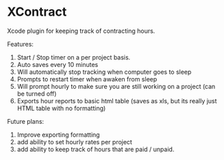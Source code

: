 XContract
=========

Xcode plugin for keeping track of contracting hours.

Features:

1. Start / Stop timer on a per project basis.
2. Auto saves every 10 minutes
3. Will automatically stop tracking when computer goes to sleep
4. Prompts to restart timer when awaken from sleep
5. Will prompt hourly to make sure you are still working on a project (can be turned off)
6. Exports hour reports to basic html table (saves as xls, but its really just HTML table with no formatting)

Future plans:

1. Improve exporting formatting
2. add ability to set hourly rates per project
3. add ability to keep track of hours that are paid / unpaid.
